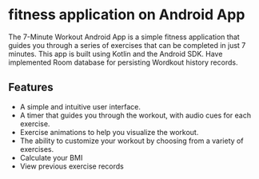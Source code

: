# fitness application on  Android App
The 7-Minute Workout Android App is a simple fitness application that guides you through a series of exercises that can be completed in just 7 minutes. This app is built using Kotlin and the Android SDK.
Have implemented Room database for persisting Wordkout history records.



## Features
- A simple and intuitive user interface.
- A timer that guides you through the workout, with audio cues for each exercise.
- Exercise animations to help you visualize the workout.
- The ability to customize your workout by choosing from a variety of exercises.
- Calculate your BMI
- View previous exercise records



